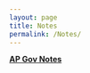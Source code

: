 ```yaml
---
layout: page
title: Notes
permalink: /Notes/
---
```


**[AP Gov Notes](https://benjaminlee24.github.io/gang-ds-blog/2022/08/26/Ben's-AP-Government-Work.html)**
